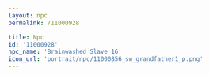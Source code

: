 ```yaml
---
layout: npc
permalink: /11000928

title: Npc
id: '11000928'
npc_name: 'Brainwashed Slave 16'
icon_url: 'portrait/npc/11000856_sw_grandfather1_p.png'
---
```


